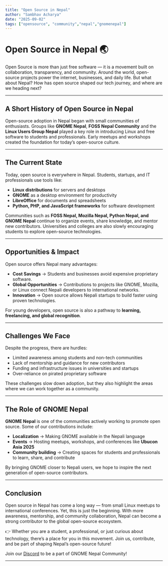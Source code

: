 ```yaml
---
title: "Open Source in Nepal"
author: "Sambhav Acharya"
date: "2025-09-02"
tags: ["opensource", "community","nepal","gnomenepal"]
---
```


# Open Source in Nepal 🌏

Open Source is more than just free software — it is a movement built on collaboration, transparency, and community. Around the world, open-source projects power the internet, businesses, and daily life. But what about Nepal? How has open source shaped our tech journey, and where are we heading next?

---

## A Short History of Open Source in Nepal

Open-source adoption in Nepal began with small communities of enthusiasts. Groups like **GNOME Nepal**, **FOSS Nepal Community** and the **Linux Users Group Nepal** played a key role in introducing Linux and free software to students and professionals. Early meetups and workshops created the foundation for today’s open-source culture.

---

## The Current State

Today, open source is everywhere in Nepal. Students, startups, and IT professionals use tools like:

- **Linux distributions** for servers and desktops  
- **GNOME** as a desktop environment for productivity  
- **LibreOffice** for documents and spreadsheets  
- **Python, PHP, and JavaScript frameworks** for software development  

Communities such as **FOSS Nepal, Mozilla Nepal, Python Nepal, and GNOME Nepal** continue to organize events, share knowledge, and mentor new contributors. Universities and colleges are also slowly encouraging students to explore open-source technologies.

---

## Opportunities & Impact

Open source offers Nepal many advantages:

- **Cost Savings** → Students and businesses avoid expensive proprietary software.  
- **Global Opportunities** → Contributions to projects like GNOME, Mozilla, or Linux connect Nepali developers to international networks.  
- **Innovation** → Open source allows Nepali startups to build faster using proven technologies.  

For young developers, open source is also a pathway to **learning, freelancing, and global recognition**.

---

## Challenges We Face

Despite the progress, there are hurdles:

- Limited awareness among students and non-tech communities  
- Lack of mentorship and guidance for new contributors  
- Funding and infrastructure issues in universities and startups  
- Over-reliance on pirated proprietary software  

These challenges slow down adoption, but they also highlight the areas where we can work together as a community.

---

## The Role of GNOME Nepal

**GNOME Nepal** is one of the communities actively working to promote open source. Some of our contributions include:

- **Localization** → Making GNOME available in the Nepali language  
- **Events** → Hosting meetups, workshops, and conferences like **Ubucon Asia 2025**  
- **Community building** → Creating spaces for students and professionals to learn, share, and contribute  

By bringing GNOME closer to Nepali users, we hope to inspire the next generation of open-source contributors.

---

## Conclusion

Open source in Nepal has come a long way — from small Linux meetups to international conferences. Yet, this is just the beginning. With more awareness, mentorship, and community collaboration, Nepal can become a strong contributor to the global open-source ecosystem.  

👉 Whether you are a student, a professional, or just curious about technology, there’s a place for you in this movement. Join us, contribute, and be part of shaping Nepal’s open-source future! 

Join our [Discord](https://discord.com/invite/tpsVFJN8WC) to be a part of GNOME Nepal Community!

---



